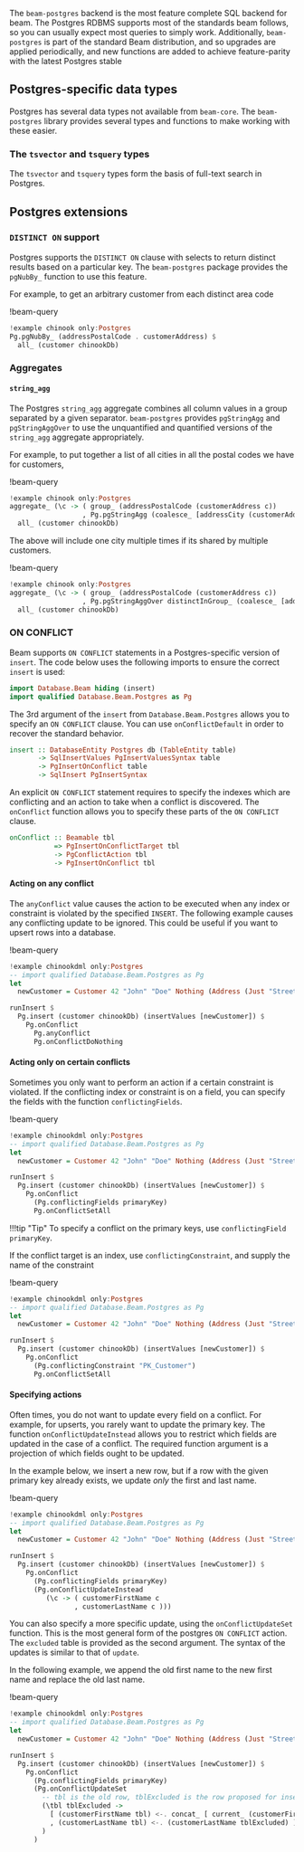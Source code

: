 The `beam-postgres` backend is the most feature complete SQL backend for beam.
The Postgres RDBMS supports most of the standards beam follows, so you can
usually expect most queries to simply work. Additionally, `beam-postgres` is
part of the standard Beam distribution, and so upgrades are applied
periodically, and new functions are added to achieve feature-parity with the
latest Postgres stable

## Postgres-specific data types

Postgres has several data types not available from `beam-core`. The
`beam-postgres` library provides several types and functions to make working
with these easier.

### The `tsvector` and `tsquery` types

The `tsvector` and `tsquery` types form the basis of full-text search in
Postgres.

## Postgres extensions

### `DISTINCT ON` support

Postgres supports the `DISTINCT ON` clause with selects to return distinct
results based on a particular key. The `beam-postgres` package provides the
`pgNubBy_` function to use this feature.

For example, to get an arbitrary customer from each distinct area code

!beam-query
```haskell
!example chinook only:Postgres
Pg.pgNubBy_ (addressPostalCode . customerAddress) $
  all_ (customer chinookDb)
```

### Aggregates

#### `string_agg`

The Postgres `string_agg` aggregate combines all column values in a group
separated by a given separator. `beam-postgres` provides `pgStringAgg` and
`pgStringAggOver` to use the unquantified and quantified versions of the
`string_agg` aggregate appropriately.

For example, to put together a list of all cities in all the postal codes we have for customers,

!beam-query
```haskell
!example chinook only:Postgres
aggregate_ (\c -> ( group_ (addressPostalCode (customerAddress c))
                  , Pg.pgStringAgg (coalesce_ [addressCity (customerAddress c)] "") ",") ) $
  all_ (customer chinookDb)
```

The above will include one city multiple times if its shared by multiple customers.

!beam-query
```haskell
!example chinook only:Postgres
aggregate_ (\c -> ( group_ (addressPostalCode (customerAddress c))
                  , Pg.pgStringAggOver distinctInGroup_ (coalesce_ [addressCity (customerAddress c)] "") ",") ) $
  all_ (customer chinookDb)
```

### ON CONFLICT

Beam supports `ON CONFLICT` statements in a Postgres-specific version of
`insert`. The code below uses the following imports to ensure the correct `insert` is used:

```haskell
import Database.Beam hiding (insert)
import qualified Database.Beam.Postgres as Pg
```

The 3rd argument of the `insert` from `Database.Beam.Postgres` allows
you to specify an `ON CONFLICT` clause. You can use
`onConflictDefault` in order to recover the standard behavior.

```haskell
insert :: DatabaseEntity Postgres db (TableEntity table)
       -> SqlInsertValues PgInsertValuesSyntax table
       -> PgInsertOnConflict table
       -> SqlInsert PgInsertSyntax
```

An explicit `ON CONFLICT` statement requires to specify the indexes
which are conflicting and an action to take when a conflict is
discovered. The `onConflict` function allows you to specify these
parts of the `ON CONFLICT` clause.

```haskell
onConflict :: Beamable tbl
           => PgInsertOnConflictTarget tbl
           -> PgConflictAction tbl
           -> PgInsertOnConflict tbl
```

#### Acting on any conflict

The `anyConflict` value causes the action to be executed when any
index or constraint is violated by the specified `INSERT`. The
following example causes any conflicting update to be ignored. This
could be useful if you want to upsert rows into a database.

!beam-query
```haskell
!example chinookdml only:Postgres
-- import qualified Database.Beam.Postgres as Pg
let
  newCustomer = Customer 42 "John" "Doe" Nothing (Address (Just "Street") (Just "City") (Just "State") Nothing Nothing) Nothing Nothing "john.doe@johndoe.com" nothing_

runInsert $
  Pg.insert (customer chinookDb) (insertValues [newCustomer]) $
    Pg.onConflict
      Pg.anyConflict
      Pg.onConflictDoNothing
```

#### Acting only on certain conflicts

Sometimes you only want to perform an action if a certain constraint
is violated.  If the conflicting index or constraint is on a field,
you can specify the fields with the function `conflictingFields`.

!beam-query
```haskell
!example chinookdml only:Postgres
-- import qualified Database.Beam.Postgres as Pg
let
  newCustomer = Customer 42 "John" "Doe" Nothing (Address (Just "Street") (Just "City") (Just "State") Nothing Nothing) Nothing Nothing "john.doe@johndoe.com" nothing_

runInsert $
  Pg.insert (customer chinookDb) (insertValues [newCustomer]) $
    Pg.onConflict
      (Pg.conflictingFields primaryKey)
      Pg.onConflictSetAll
```

!!!tip "Tip"
   To specify a conflict on the primary keys, use `conflictingField primaryKey`.

If the conflict target is an index, use `conflictingConstraint`, and supply the name of the constraint

!beam-query
```haskell
!example chinookdml only:Postgres
-- import qualified Database.Beam.Postgres as Pg
let
  newCustomer = Customer 42 "John" "Doe" Nothing (Address (Just "Street") (Just "City") (Just "State") Nothing Nothing) Nothing Nothing "john.doe@johndoe.com" nothing_

runInsert $
  Pg.insert (customer chinookDb) (insertValues [newCustomer]) $
    Pg.onConflict
      (Pg.conflictingConstraint "PK_Customer")
      Pg.onConflictSetAll
```

#### Specifying actions

Often times, you do not want to update every field on a conflict. For
example, for upserts, you rarely want to update the primary key. The
function `onConflictUpdateInstead` allows you to restrict which fields
are updated in the case of a conflict. The required function argument
is a projection of which fields ought to be updated.

In the example below, we insert a new row, but if a row with the given
primary key already exists, we update *only* the first and last name.

!beam-query
```haskell
!example chinookdml only:Postgres
-- import qualified Database.Beam.Postgres as Pg
let
  newCustomer = Customer 42 "John" "Doe" Nothing (Address (Just "Street") (Just "City") (Just "State") Nothing Nothing) Nothing Nothing "john.doe@johndoe.com" nothing_

runInsert $
  Pg.insert (customer chinookDb) (insertValues [newCustomer]) $
    Pg.onConflict
      (Pg.conflictingFields primaryKey)
      (Pg.onConflictUpdateInstead
         (\c -> ( customerFirstName c
                , customerLastName c )))
```

You can also specify a more specific update, using the
`onConflictUpdateSet` function. This is the most general form of the
postgres `ON CONFLICT` action. The `excluded` table is provided as the
second argument. The syntax of the updates is similar to that of
`update`.

In the following example, we append the old first name to the new
first name and replace the old last name.

!beam-query
```haskell
!example chinookdml only:Postgres
-- import qualified Database.Beam.Postgres as Pg
let
  newCustomer = Customer 42 "John" "Doe" Nothing (Address (Just "Street") (Just "City") (Just "State") Nothing Nothing) Nothing Nothing "john.doe@johndoe.com" nothing_

runInsert $
  Pg.insert (customer chinookDb) (insertValues [newCustomer]) $
    Pg.onConflict
      (Pg.conflictingFields primaryKey)
      (Pg.onConflictUpdateSet
        -- tbl is the old row, tblExcluded is the row proposed for insertion
        (\tbl tblExcluded ->
          [ (customerFirstName tbl) <-. concat_ [ current_ (customerFirstName tbl),  customerFirstName tblExcluded ]
          , (customerLastName tbl) <-. (customerLastName tblExcluded) ]
        )
      )
```

